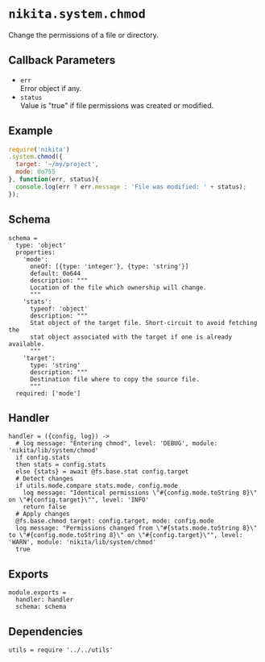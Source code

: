 
# `nikita.system.chmod`

Change the permissions of a file or directory.

## Callback Parameters

* `err`   
  Error object if any.   
* `status`   
  Value is "true" if file permissions was created or modified.   

## Example

```js
require('nikita')
.system.chmod({
  target: '~/my/project',
  mode: 0o755
}, function(err, status){
  console.log(err ? err.message : 'File was modified: ' + status);
});
```

## Schema

    schema =
      type: 'object'
      properties:
        'mode':
          oneOf: [{type: 'integer'}, {type: 'string'}]
          default: 0o644
          description: """
          Location of the file which ownership will change.
          """
        'stats':
          typeof: 'object'
          description: """
          Stat object of the target file. Short-circuit to avoid fetching the
          stat object associated with the target if one is already available.
          """
        'target':
          type: 'string'
          description: """
          Destination file where to copy the source file.
          """
      required: ['mode']

## Handler

    handler = ({config, log}) ->
      # log message: "Entering chmod", level: 'DEBUG', module: 'nikita/lib/system/chmod'
      if config.stats
      then stats = config.stats
      else {stats} = await @fs.base.stat config.target
      # Detect changes
      if utils.mode.compare stats.mode, config.mode
        log message: "Identical permissions \"#{config.mode.toString 8}\" on \"#{config.target}\"", level: 'INFO'
        return false
      # Apply changes
      @fs.base.chmod target: config.target, mode: config.mode
      log message: "Permissions changed from \"#{stats.mode.toString 8}\" to \"#{config.mode.toString 8}\" on \"#{config.target}\"", level: 'WARN', module: 'nikita/lib/system/chmod'
      true

## Exports

    module.exports =
      handler: handler
      schema: schema

## Dependencies

    utils = require '../../utils'
